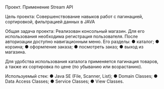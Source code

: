 Проект. Применение Stream API

Цель проекта:
Совершенствование навыков работ с пагинацией, сортировкой,
фильтрацией данных в JAVA

Общая задача проекта:
Реализован консольный магазин. Для его использования
необходима регистрация пользователя.
После авторизации доступно навигационным меню. Его разделы:
● каталог;
● корзина;
● оформление заказа;
● посмотреть заказ;
● выход из магазина.

Для удобства использования каталога применяется пагинация
товаров, а также их сортировка по цене (по убыванию или
возрастанию).

Используемый стек:
● Java SE (File, Scanner, List);
● Domain Classes;
● Data Access Classes;
● Service Classes;
● View Classes.
